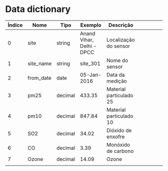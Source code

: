 # Data dictionary

| Índice | Nome      | Tipo    | Exemplo                    | Descrição               |   |   |   |   |   |
|--------|-----------|---------|----------------------------|-------------------------|---|---|---|---|---|
| 0      | site      | string  | Anand Vihar, Delhi - DPCC	 | Localização do sensor   |   |   |   |   |   |
| 1      | site_name | string  | site_301                   | Nome do sensor          |   |   |   |   |   |
| 2      | from_date | date    | 05-Jan-2016                | Data da medição         |   |   |   |   |   |
| 3      | pm25      | decimal | 433.35	                    | Material particulado 25 |   |   |   |   |   |
| 4      | pm10      | decimal | 847.84                     | Material particulado 10 |   |   |   |   |   |
| 5      | SO2       | decimal | 34.02	                     | Dióxido de enxofre      |   |   |   |   |   |
| 6      | CO        | decimal | 3.39                       | Monóxido de carbono     |   |   |   |   |   |
| 7      | Ozone     | decimal | 14.09                      | Ozone                   |   |   |   |   |   |
|        |           |         |                            |                         |   |   |   |   |   |
